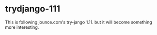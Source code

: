 # trydjango-111
This is following jounce.com's try-jango 1.11.  but it will become something more interesting.
